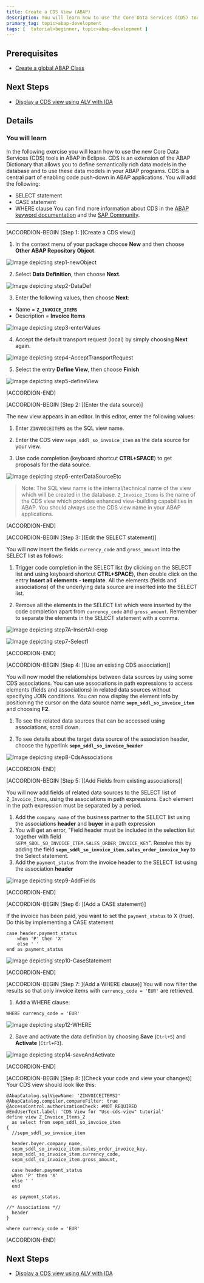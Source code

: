```yaml
---
title: Create a CDS View (ABAP)
description: You will learn how to use the Core Data Services (CDS) tools in ABAP in Eclipse.
primary_tag: topic>abap-development
tags: [  tutorial>beginner, topic>abap-development ]
---
```


## Prerequisites  
 - [Create a global ABAP Class](https://www.sap.com/developer/tutorials/abap-dev-create-new-class.html)

## Next Steps
 - [Display a CDS view using ALV with IDA](https://www.sap.com/developer/tutorials/abap-dev-adt-use-cds-view.html)


## Details
### You will learn  
In the following exercise you will learn how to use the new Core Data Services (CDS) tools in ABAP in Eclipse. CDS is an extension of the ABAP Dictionary that allows you to define semantically rich data models in the database and to use these data models in your ABAP programs. CDS is a central part of enabling code push-down in ABAP applications.
You will add the following:
- SELECT statement
- CASE statement
- WHERE clause
You can find more information about CDS in the [ABAP keyword documentation](https://help.sap.com/doc/abapdocu_751_index_htm/7.51/en-US/abencds.htm) and the [SAP Community](https://www.sap.com/community/topic/abap.html).

---
[ACCORDION-BEGIN [Step 1: ](Create a CDS view)]
1. In the context menu of your package choose **New** and then choose **Other ABAP Repository Object**.

![Image depicting step1-newObject](step1-newObject.png)

2. Select **Data Definition**, then choose **Next**.

![Image depicting step2-DataDef](step2-DataDef.png)

3. Enter the following values, then choose **Next**:

-	Name = **`Z_INVOICE_ITEMS`**
- Description = **Invoice Items**

![Image depicting step3-enterValues](step3-enterValues.png)

4. Accept the default transport request (local) by simply choosing **Next** again.

 ![Image depicting step4-AcceptTransportRequest](step4-AcceptTR.png)

5. Select the entry **Define View**, then choose **Finish**

![Image depicting step5-defineView](step5-defineView.png)


[ACCORDION-END]

[ACCORDION-BEGIN [Step 2: ](Enter the data source)]

The new view appears in an editor. In this editor, enter the following values:

1. Enter `ZINVOICEITEMS` as the SQL view name.

2. Enter the CDS view `sepm_sddl_so_invoice_item` as the data source for your view.

3. Use code completion (keyboard shortcut **CTRL+SPACE**) to get proposals for the data source.

![Image depicting step6-enterDataSourceEtc](step6-enterDataSourceEtc.png)

> Note: The SQL view name is the internal/technical name of the view which will be created in the database. `Z_Invoice_Items` is the name of the CDS view which provides enhanced view-building capabilities in ABAP. You should always use the CDS view name in your ABAP applications.


[ACCORDION-END]

[ACCORDION-BEGIN [Step 3: ](Edit the SELECT statement)]

You will now insert the fields `currency_code` and `gross_amount` into the SELECT list as follows:

1. Trigger code completion in the SELECT list (by clicking on the SELECT list and using keyboard shortcut **CTRL+SPACE**), then double click on the entry **Insert all elements - template**. All the elements (fields and associations) of the underlying data source are inserted into the SELECT list.

2.	Remove all the elements in the SELECT list which were inserted by the code completion apart from `currency_code` and `gross_amount`. Remember to separate the elements in the SELECT statement with a comma.

![Image depicting step7A-InsertAll-crop](step7A-insertAll-crop.png)

![Image depicting step7-Select1](step7-Select1.png)


[ACCORDION-END]

[ACCORDION-BEGIN [Step 4: ](Use an existing CDS association)]

You will now model the relationships between data sources by using some CDS associations. You can use associations in path expressions to access elements (fields and associations) in related data sources without specifying JOIN conditions. You can now display the element info by positioning the cursor on the data source name **`sepm_sddl_so_invoice_item`** and choosing **F2**.

1.	To see the related data sources that can be accessed using associations, scroll down.

2.	To see details about the target data source of the association header, choose the hyperlink **`sepm_sddl_so_invoice_header`**

![Image depicting step8-CdsAssociations](step8-CdsAssociations.png)


[ACCORDION-END]

[ACCORDION-BEGIN [Step 5: ](Add Fields from existing associations)]

You will now add fields of related data sources to the SELECT list of `Z_Invoice_Items`, using the associations in path expressions. Each element in the path expression must be separated by a period.

1.	Add the `company_name` of the business partner to the SELECT list using the associations **header** and **buyer** in a path expression
2.  You will get an error, "Field header must be included in the selection list together with field `SEPM_SDDL_SO_INVOICE_ITEM.SALES_ORDER_INVOICE_KEY`". Resolve this by adding the field **`sepm_sddl_so_invoice_item.sales_order_invoice_key`** to the Select statement.
3.	Add the `payment_status` from the invoice header to the SELECT list using the association **header**

![Image depicting step9-AddFields](step9-AddRelatedFields.png)

[ACCORDION-END]

[ACCORDION-BEGIN [Step 6: ](Add a CASE statement)]

If the invoice has been paid, you want to set the `payment_status` to X (true). Do this by implementing a CASE statement

```ABAP
case header.payment_status
    when 'P' then 'X'
    else ' '
end as payment_status
```

![Image depicting step10-CaseStatement](step10-CaseStatement.png)

[ACCORDION-END]

[ACCORDION-BEGIN [Step 7: ](Add a WHERE clause)]
You will now filter the results so that only invoice items with `currency_code = 'EUR'` are retrieved.

1. Add a WHERE clause:

```ABAP
WHERE currency_code = 'EUR'
```

![Image depicting step12-WHERE](step12-WHERE.png)

2. Save and activate the data definition by choosing **Save** (`Ctrl+S`) and **Activate** (`Ctrl+F3`).

![Image depicting step14-saveAndActivate](step14-saveAndActivate.png)

[ACCORDION-END]

[ACCORDION-BEGIN [Step 8: ](Check your code and view your changes)]
Your CDS view should look like this:

```ABAP
@AbapCatalog.sqlViewName: 'ZINVOICEITEMS2'
@AbapCatalog.compiler.compareFilter: true
@AccessControl.authorizationCheck: #NOT_REQUIRED
@EndUserText.label: 'CDS View for "Use-cds-view" tutorial'
define view Z_Invoice_Items_2
  as select from sepm_sddl_so_invoice_item
{
  //sepm_sddl_so_invoice_item

  header.buyer.company_name,
  sepm_sddl_so_invoice_item.sales_order_invoice_key,
  sepm_sddl_so_invoice_item.currency_code,
  sepm_sddl_so_invoice_item.gross_amount,

  case header.payment_status
  when 'P' then 'X'
  else ' '
  end

  as payment_status,

//* Associations *//
  header
}

where currency_code = 'EUR'
```


[ACCORDION-END]

## Next Steps
- [Display a CDS view using ALV with IDA](https://www.sap.com/developer/tutorials/abap-dev-adt-use-cds-view.html)
